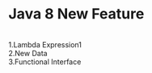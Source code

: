<h1>Java 8 New Feature</h1><br/>
1.Lambda Expression1<br/>
2.New Data<br/>
3.Functional Interface<br/>


